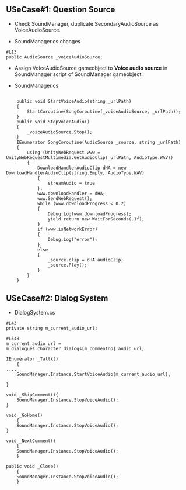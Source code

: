 <h2>USeCase#1: Question Source</h2>

* Check SoundManager, duplicate SecondaryAudioSource as VoiceAudioSource.

* SoundManager.cs changes
```
#L13
public AudioSource _voiceAudioSource;
```        

* Assign VoiceAudioSource gameobject to **Voice audio source** in SoundManager script of SoundManager gameobject.

* SoundManager.cs



```

    public void StartVoiceAudio(string _urlPath)
    {
        StartCoroutine(SongCoroutine(_voiceAudioSource, _urlPath));
    }
    public void StopVoiceAudio()
    {
        _voiceAudioSource.Stop();
    }
    IEnumerator SongCoroutine(AudioSource _source, string _urlPath)
    {
        using (UnityWebRequest www = UnityWebRequestMultimedia.GetAudioClip(_urlPath, AudioType.WAV))
        {
            DownloadHandlerAudioClip dHA = new DownloadHandlerAudioClip(string.Empty, AudioType.WAV)
            {
                streamAudio = true
            };
            www.downloadHandler = dHA;
            www.SendWebRequest();
            while (www.downloadProgress < 0.2)
            {
                Debug.Log(www.downloadProgress);
                yield return new WaitForSeconds(.1f);
            }
            if (www.isNetworkError)
            {
                Debug.Log("error");
            }
            else
            {
                _source.clip = dHA.audioClip;
                _source.Play();
            }
        }
    }
```

<h2>USeCase#2: Dialog System</h2>

* DialogSystem.cs

```
#L43
private string m_current_audio_url;

#L548
m_current_audio_url = m_dialogues.character_dialogs[m_commentno].audio_url;

IEnumerator _Tallk()
    {
....
    SoundManager.Instance.StartVoiceAudio(m_current_audio_url);

}

void _SkipComment(){
    SoundManager.Instance.StopVoiceAudio();
}

void _GoHome()
    {
    SoundManager.Instance.StopVoiceAudio();
}

void _NextComment()
    {
    SoundManager.Instance.StopVoiceAudio();
    }
    
public void _Close()
    {
    SoundManager.Instance.StopVoiceAudio();
    }
```
